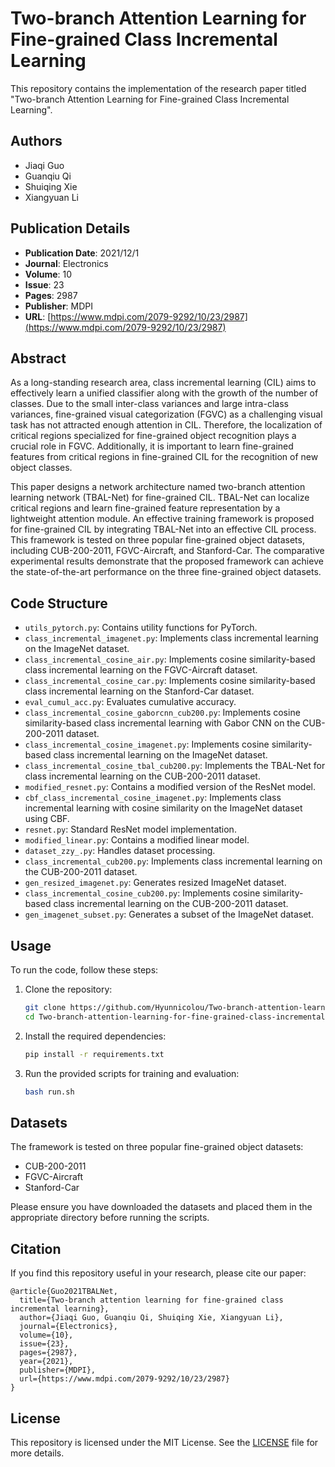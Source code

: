 # Two-branch Attention Learning for Fine-grained Class Incremental Learning

This repository contains the implementation of the research paper titled "Two-branch Attention Learning for Fine-grained Class Incremental Learning".

## Authors

- Jiaqi Guo
- Guanqiu Qi
- Shuiqing Xie
- Xiangyuan Li

## Publication Details

- **Publication Date**: 2021/12/1
- **Journal**: Electronics
- **Volume**: 10
- **Issue**: 23
- **Pages**: 2987
- **Publisher**: MDPI
- **URL**: [https://www.mdpi.com/2079-9292/10/23/2987](https://www.mdpi.com/2079-9292/10/23/2987)

## Abstract

As a long-standing research area, class incremental learning (CIL) aims to effectively learn a unified classifier along with the growth of the number of classes. Due to the small inter-class variances and large intra-class variances, fine-grained visual categorization (FGVC) as a challenging visual task has not attracted enough attention in CIL. Therefore, the localization of critical regions specialized for fine-grained object recognition plays a crucial role in FGVC. Additionally, it is important to learn fine-grained features from critical regions in fine-grained CIL for the recognition of new object classes.

This paper designs a network architecture named two-branch attention learning network (TBAL-Net) for fine-grained CIL. TBAL-Net can localize critical regions and learn fine-grained feature representation by a lightweight attention module. An effective training framework is proposed for fine-grained CIL by integrating TBAL-Net into an effective CIL process. This framework is tested on three popular fine-grained object datasets, including CUB-200-2011, FGVC-Aircraft, and Stanford-Car. The comparative experimental results demonstrate that the proposed framework can achieve the state-of-the-art performance on the three fine-grained object datasets.

## Code Structure

- `utils_pytorch.py`: Contains utility functions for PyTorch.
- `class_incremental_imagenet.py`: Implements class incremental learning on the ImageNet dataset.
- `class_incremental_cosine_air.py`: Implements cosine similarity-based class incremental learning on the FGVC-Aircraft dataset.
- `class_incremental_cosine_car.py`: Implements cosine similarity-based class incremental learning on the Stanford-Car dataset.
- `eval_cumul_acc.py`: Evaluates cumulative accuracy.
- `class_incremental_cosine_gaborcnn_cub200.py`: Implements cosine similarity-based class incremental learning with Gabor CNN on the CUB-200-2011 dataset.
- `class_incremental_cosine_imagenet.py`: Implements cosine similarity-based class incremental learning on the ImageNet dataset.
- `class_incremental_cosine_tbal_cub200.py`: Implements the TBAL-Net for class incremental learning on the CUB-200-2011 dataset.
- `modified_resnet.py`: Contains a modified version of the ResNet model.
- `cbf_class_incremental_cosine_imagenet.py`: Implements class incremental learning with cosine similarity on the ImageNet dataset using CBF.
- `resnet.py`: Standard ResNet model implementation.
- `modified_linear.py`: Contains a modified linear model.
- `dataset_zzy_.py`: Handles dataset processing.
- `class_incremental_cub200.py`: Implements class incremental learning on the CUB-200-2011 dataset.
- `gen_resized_imagenet.py`: Generates resized ImageNet dataset.
- `class_incremental_cosine_cub200.py`: Implements cosine similarity-based class incremental learning on the CUB-200-2011 dataset.
- `gen_imagenet_subset.py`: Generates a subset of the ImageNet dataset.

## Usage

To run the code, follow these steps:

1. Clone the repository:
   ```bash
   git clone https://github.com/Hyunnicolou/Two-branch-attention-learning-for-fine-grained-class-incremental-learning.git
   cd Two-branch-attention-learning-for-fine-grained-class-incremental-learning
   ```

2. Install the required dependencies:
   ```bash
   pip install -r requirements.txt
   ```

3. Run the provided scripts for training and evaluation:
   ```bash
   bash run.sh
   ```

## Datasets

The framework is tested on three popular fine-grained object datasets:
- CUB-200-2011
- FGVC-Aircraft
- Stanford-Car

Please ensure you have downloaded the datasets and placed them in the appropriate directory before running the scripts.

## Citation

If you find this repository useful in your research, please cite our paper:

```
@article{Guo2021TBALNet,
  title={Two-branch attention learning for fine-grained class incremental learning},
  author={Jiaqi Guo, Guanqiu Qi, Shuiqing Xie, Xiangyuan Li},
  journal={Electronics},
  volume={10},
  issue={23},
  pages={2987},
  year={2021},
  publisher={MDPI},
  url={https://www.mdpi.com/2079-9292/10/23/2987}
}
```

## License

This repository is licensed under the MIT License. See the [LICENSE](LICENSE) file for more details.
